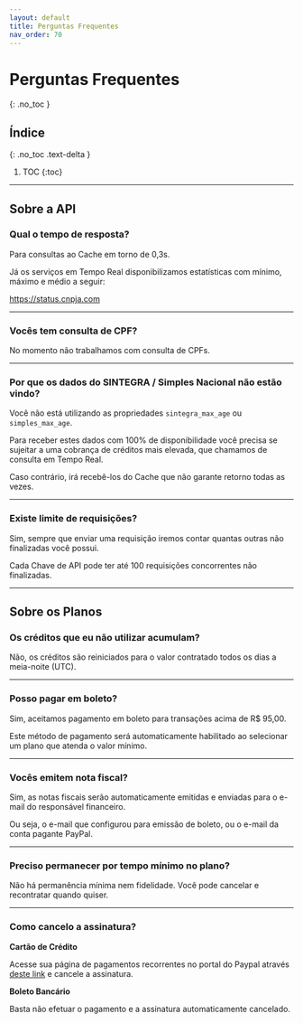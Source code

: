 ```yaml
---
layout: default
title: Perguntas Frequentes
nav_order: 70
---
```


# Perguntas Frequentes
{: .no_toc }

## Índice
{: .no_toc .text-delta }

1. TOC
{:toc}

---

## Sobre a API

### Qual o tempo de resposta?

Para consultas ao Cache em torno de 0,3s.

Já os serviços em Tempo Real disponibilizamos estatísticas com mínimo, máximo e médio a seguir:

https://status.cnpja.com

---

### Vocês tem consulta de CPF?

No momento não trabalhamos com consulta de CPFs.

---

### Por que os dados do SINTEGRA / Simples Nacional não estão vindo?

Você não está utilizando as propriedades `sintegra_max_age` ou `simples_max_age`.

Para receber estes dados com 100% de disponibilidade você precisa se sujeitar a uma cobrança de créditos mais elevada, que chamamos de consulta em Tempo Real.

Caso contrário, irá recebê-los do Cache que não garante retorno todas as vezes.

---

### Existe limite de requisições?

Sim, sempre que enviar uma requisição iremos contar quantas outras não finalizadas você possui.

Cada Chave de API pode ter até 100 requisições concorrentes não finalizadas.

---

## Sobre os Planos

### Os créditos que eu não utilizar acumulam?

Não, os créditos são reiniciados para o valor contratado todos os dias a meia-noite (UTC).

---

### Posso pagar em boleto?

Sim, aceitamos pagamento em boleto para transações acima de R$ 95,00.

Este método de pagamento será automaticamente habilitado ao selecionar um plano que atenda o valor mínimo.

---

### Vocês emitem nota fiscal?

Sim, as notas fiscais serão automaticamente emitidas e enviadas para o e-mail do responsável financeiro.

Ou seja, o e-mail que configurou para emissão de boleto, ou o e-mail da conta pagante PayPal.

---

### Preciso permanecer por tempo mínimo no plano?

Não há permanência mínima nem fidelidade. Você pode cancelar e recontratar quando quiser.

---

### Como cancelo a assinatura?

**Cartão de Crédito**

Acesse sua página de pagamentos recorrentes no portal do Paypal através [deste link](https://www.paypal.com/myaccount/autopay/) e cancele a assinatura.


**Boleto Bancário**

Basta não efetuar o pagamento e a assinatura automaticamente cancelado.
